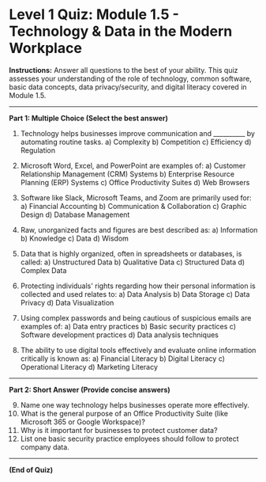 # Level 1 Quiz: Module 1.5 - Technology & Data in the Modern Workplace

**Instructions:** Answer all questions to the best of your ability. This quiz assesses your understanding of the role of technology, common software, basic data concepts, data privacy/security, and digital literacy covered in Module 1.5.

---

**Part 1: Multiple Choice (Select the best answer)**

1.  Technology helps businesses improve communication and __________ by automating routine tasks.
    a) Complexity
    b) Competition
    c) Efficiency
    d) Regulation

2.  Microsoft Word, Excel, and PowerPoint are examples of:
    a) Customer Relationship Management (CRM) Systems
    b) Enterprise Resource Planning (ERP) Systems
    c) Office Productivity Suites
    d) Web Browsers

3.  Software like Slack, Microsoft Teams, and Zoom are primarily used for:
    a) Financial Accounting
    b) Communication & Collaboration
    c) Graphic Design
    d) Database Management

4.  Raw, unorganized facts and figures are best described as:
    a) Information
    b) Knowledge
    c) Data
    d) Wisdom

5.  Data that is highly organized, often in spreadsheets or databases, is called:
    a) Unstructured Data
    b) Qualitative Data
    c) Structured Data
    d) Complex Data

6.  Protecting individuals' rights regarding how their personal information is collected and used relates to:
    a) Data Analysis
    b) Data Storage
    c) Data Privacy
    d) Data Visualization

7.  Using complex passwords and being cautious of suspicious emails are examples of:
    a) Data entry practices
    b) Basic security practices
    c) Software development practices
    d) Data analysis techniques

8.  The ability to use digital tools effectively and evaluate online information critically is known as:
    a) Financial Literacy
    b) Digital Literacy
    c) Operational Literacy
    d) Marketing Literacy

---

**Part 2: Short Answer (Provide concise answers)**

9.  Name one way technology helps businesses operate more effectively.
10. What is the general purpose of an Office Productivity Suite (like Microsoft 365 or Google Workspace)?
11. Why is it important for businesses to protect customer data?
12. List one basic security practice employees should follow to protect company data.

---

**(End of Quiz)**
<!-- Answer Key: 1.c, 2.c, 3.b, 4.c, 5.c, 6.c, 7.b, 8.b
9. Any of: Improves communication, increases efficiency/automation, better data management/analysis, enhances customer relationships.
10. To perform general office tasks like document creation, spreadsheet analysis, presentation building, and email.
11. To maintain customer trust, comply with privacy laws, prevent fraud/identity theft, and protect the company's reputation.
12. Any of: Use strong passwords, be aware of phishing, use secure Wi-Fi, keep software updated, handle sensitive data responsibly. -->
